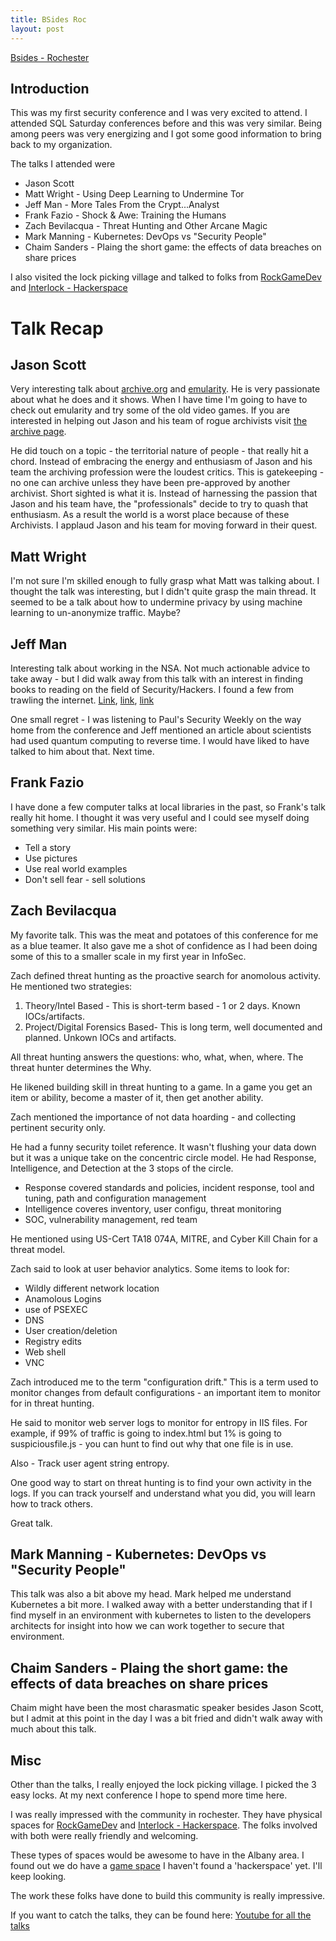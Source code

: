 ```yaml
---
title: BSides Roc
layout: post
---
```


[Bsides - Rochester](http://bsidesroc.com)

## Introduction

This was my first security conference and I was very excited to attend. I attended SQL Saturday conferences before and this was very similar. Being among peers was very energizing and I got some good information to bring back to my organization.

The talks I attended were

* Jason Scott
* Matt Wright - Using Deep Learning to Undermine Tor
* Jeff Man - More Tales From the Crypt...Analyst
* Frank Fazio - Shock & Awe: Training the Humans
* Zach Bevilacqua - Threat Hunting and Other Arcane Magic
* Mark Manning - Kubernetes: DevOps vs "Security People"
* Chaim Sanders - Plaing the short game: the effects of data breaches on share prices

I also visited the lock picking village and talked to folks from [RockGameDev](http://rocgamedev.com/) and [Interlock - Hackerspace](https://www.interlockroc.org/)

# Talk Recap

## Jason Scott

Very interesting talk about [archive.org](archive.org) and [emularity](https://www.archiveteam.org/index.php?title=Emularity). He is very passionate about what he does and it shows. When I have time I'm going to have to check out emularity and try some of the old video games. If you are interested in helping out Jason and his team of rogue archivists visit [the archive page](https://www.archiveteam.org/index.php?title=Main_Page). 

He did touch on a topic - the territorial nature of people - that really hit a chord. Instead of embracing the energy and enthusiasm of Jason and his team the archiving profession were the loudest critics. This is gatekeeping - no one can archive unless they have been pre-approved by another archivist. Short sighted is what it is. Instead of harnessing the passion that Jason and his team have, the "professionals" decide to try to quash that enthusiasm. As a result the world is a worst place because of these Archivists. I applaud Jason and his team for moving forward in their quest.

## Matt Wright

I'm not sure I'm skilled enough to fully grasp what Matt was talking about. I thought the talk was interesting, but I didn't quite grasp the main thread. It seemed to be a talk about how to undermine privacy by using machine learning to un-anonymize traffic. Maybe?

## Jeff Man

Interesting talk about working in the NSA. Not much actionable advice to take away - but I did walk away from this talk with an interest in finding books to reading on the field of Security/Hackers. I found a few from trawling the internet. [Link](https://www.reddit.com/r/hacking/comments/a6aewa/is_this_book_any_good/), [link](https://www.reddit.com/r/hacking/comments/atbsgj/good_books_for_hackers_to_read/), [link](https://www.reddit.com/r/sysadmin/comments/84vyuj/anybody_sysadmin_fiction_recommendations/)

One small regret - I was listening to Paul's Security Weekly on the way home from the conference and Jeff mentioned an article about scientists had used quantum computing to reverse time. I would have liked to have talked to him about that. Next time.

## Frank Fazio

I have done a few computer talks at local libraries in the past, so Frank's talk really hit home. I thought it was very useful and I could see myself doing something very similar. His main points were:

* Tell a story
* Use pictures
* Use real world examples
* Don't sell fear - sell solutions

## Zach Bevilacqua

My favorite talk. This was the meat and potatoes of this conference for me as a blue teamer. It also gave me a shot of confidence as I had been doing some of this to a smaller scale in my first year in InfoSec. 

Zach defined threat hunting as the proactive search for anomolous activity. He mentioned two strategies:

1. Theory/Intel Based - This is short-term based - 1 or 2 days. Known IOCs/artifacts. 
2. Project/Digital Forensics Based- This is long term, well documented and planned. Unkown IOCs and artifacts. 

All threat hunting answers the questions: who, what, when, where. The threat hunter determines the Why.

He likened building skill in threat hunting to a game. In a game you get an item or ability, become a master of it, then get another ability.

Zach mentioned the importance of not data hoarding - and collecting pertinent security only.

He had a funny security toilet reference. It wasn't flushing your data down but it was a unique take on the concentric circle model. He had Response, Intelligence, and Detection at the 3 stops of the circle. 

* Response covered standards and policies, incident response, tool and tuning, path and configuration management
* Intelligence coveres inventory, user configu, threat monitoring
* SOC, vulnerability management, red team

He mentioned using US-Cert TA18 074A, MITRE, and Cyber Kill Chain for a threat model.

Zach said to look at user behavior analytics. Some items to look for:

* Wildly different network location
* Anamolous Logins
* use of PSEXEC
* DNS
* User creation/deletion
* Registry edits
* Web shell
* VNC

Zach introduced me to the term "configuration drift." This is a term used to monitor changes from default configurations - an important item to monitor for in threat hunting.

He said to monitor web server logs to monitor for entropy in IIS files. For example, if 99% of traffic is going to index.html but 1% is going to  suspiciousfile.js - you can hunt to find out why that one file is in use.

Also - Track user agent string entropy.

One good way to start on threat hunting is to find your own activity in the logs. If you can track yourself and understand what you did, you will learn how to track others.

Great talk.

## Mark Manning - Kubernetes: DevOps vs "Security People"

This talk was also a bit above my head. Mark helped me understand Kubernetes a bit more. I walked away with a better understanding that if I find myself in an environment with kubernetes to listen to the developers architects for insight into how we can work together to secure that environment. 

## Chaim Sanders - Plaing the short game: the effects of data breaches on share prices

Chaim might have been the most charasmatic speaker besides Jason Scott, but I admit at this point in the day I was a bit fried and didn't walk away with much about this talk.

## Misc

Other than the talks, I really enjoyed the lock picking village. I picked the 3 easy locks. At my next conference I hope to spend more time here.

I was really impressed with the community in rochester. They have physical spaces for [RockGameDev](http://rocgamedev.com/) and [Interlock - Hackerspace](https://www.interlockroc.org/). The folks involved with both were really friendly and welcoming.

These types of spaces would be awesome to have in the Albany area. I found out we do have a [game space](https://www.techvalleygamespace.com/) I haven't found a 'hackerspace' yet. I'll keep looking. 

The work these folks have done to build this community is really impressive.

If you want to catch the talks, they can be found here: [Youtube for all the talks](https://www.youtube.com/channel/UCkmXzx6WTF6rqvX07tXfinA/videos?view=0&sort=dd&flow=grid)
